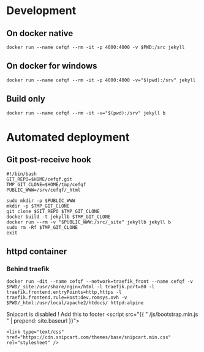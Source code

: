 # Development

## On docker native
    docker run --name cefqf --rm -it -p 4000:4000 -v $PWD:/src jekyll

## On docker for windows
    docker run --name cefqf --rm -it -p 4000:4000 -v="$(pwd):/srv" jekyll

## Build only
    docker run --name cefqf --rm -it -v="$(pwd):/srv" jekyll b

# Automated deployment 
## Git post-receive hook
    #!/bin/bash
    GIT_REPO=$HOME/cefqf.git
    TMP_GIT_CLONE=$HOME/tmp/cefqf
    PUBLIC_WWW=/srv/cefqf/_html

    sudo mkdir -p $PUBLIC_WWW
    mkdir -p $TMP_GIT_CLONE
    git clone $GIT_REPO $TMP_GIT_CLONE
    docker build -t jekyllb $TMP_GIT_CLONE
    docker run --rm -v "$PUBLIC_WWW:/src/_site" jekyllb jekyll b
    sudo rm -Rf $TMP_GIT_CLONE
    exit

## httpd container
### Behind traefik
    docker run -dit --name cefqf --network=traefik_front --name cefqf -v $PWD/_site:/usr/share/nginx/html -l traefik.port=80 -l traefik.frontend.entryPoints=http,https -l traefik.frontend.rule=Host:dev.romsys.ovh -v $PWD/_html:/usr/local/apache2/htdocs/ httpd:alpine

Snipcart is disabled ! Add this to footer
    <!-- Include all compiled plugins (below), or include individual files as needed -->
    <script src="{{ " /js/bootstrap.min.js " | prepend: site.baseurl }}"></script>
        <script type="text/javascript" src="https://cdn.snipcart.com/scripts/snipcart.js" id="snipcart" data-api-key="MjMxMzYzMjYtYjc3Ni00NmQ2LTljZTktODM4NzJmNzIwOGFm"></script>

    <link type="text/css" href="https://cdn.snipcart.com/themes/base/snipcart.min.css" rel="stylesheet" />